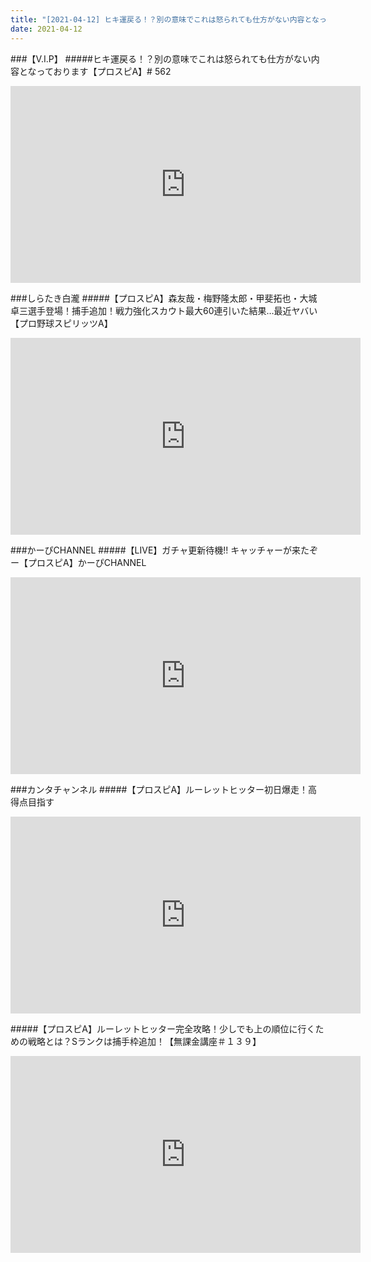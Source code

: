 ```yaml
---
title: "[2021-04-12] ヒキ運戻る！？別の意味でこれは怒られても仕方がない内容となっております【プロスピA】# 562 他"
date: 2021-04-12
---
```

###【V.I.P】
#####ヒキ運戻る！？別の意味でこれは怒られても仕方がない内容となっております【プロスピA】# 562
<iframe width="560" height="315" src="https://www.youtube.com/embed/sSbnoolP5os" frameborder="0" allow="accelerometer; autoplay; clipboard-write; encrypted-media; gyroscope; picture-in-picture" allowfullscreen></iframe>

###しらたき白瀧
#####【プロスピA】森友哉・梅野隆太郎・甲斐拓也・大城卓三選手登場！捕手追加！戦力強化スカウト最大60連引いた結果…最近ヤバい【プロ野球スピリッツA】
<iframe width="560" height="315" src="https://www.youtube.com/embed/-msSgY7fV1A" frameborder="0" allow="accelerometer; autoplay; clipboard-write; encrypted-media; gyroscope; picture-in-picture" allowfullscreen></iframe>

###かーぴCHANNEL
#####【LIVE】ガチャ更新待機!! キャッチャーが来たぞー【プロスピA】かーぴCHANNEL
<iframe width="560" height="315" src="https://www.youtube.com/embed/viZkru8DWGw" frameborder="0" allow="accelerometer; autoplay; clipboard-write; encrypted-media; gyroscope; picture-in-picture" allowfullscreen></iframe>

###カンタチャンネル
#####【プロスピA】ルーレットヒッター初日爆走！高得点目指す
<iframe width="560" height="315" src="https://www.youtube.com/embed/27aQ_BIhcdk" frameborder="0" allow="accelerometer; autoplay; clipboard-write; encrypted-media; gyroscope; picture-in-picture" allowfullscreen></iframe>

#####【プロスピA】ルーレットヒッター完全攻略！少しでも上の順位に行くための戦略とは？Sランクは捕手枠追加！【無課金講座＃１３９】
<iframe width="560" height="315" src="https://www.youtube.com/embed/HSO-vbhd46k" frameborder="0" allow="accelerometer; autoplay; clipboard-write; encrypted-media; gyroscope; picture-in-picture" allowfullscreen></iframe>

